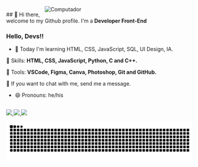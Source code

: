 <img src="https://images.pexels.com/photos/546819/pexels-photo-546819.jpeg?auto=compress&cs=tinysrgb&dpr=1&w=500" min-width="400px" max-width="400px" width="400px" align="right" alt="Computador">

<p align="left"> 
  ## 👋 Hi there, welcome to my Github profile. I'm a <strong>Developer Front-End</strong>
</p>

### Hello, Devs!!
- 🌱 Today I'm learning HTML, CSS, JavaScript, SQL, UI Design, IA.


<p align="left">
  🦄 Skills: <strong>HTML, CSS, JavaScript, Python, C and C++.</strong>
</p>

<p align="left">
  💼 Tools: <strong>VSCode, Figma, Canva, Photoshop, Git and GitHub.</strong>
</p>

<p align="left">
  💌 If you want to chat with me, send me a message.
</p>

- 😄 Pronouns: he/his

##

<p align="left">
  <a href="https://www.instagram.com/leonardo_developer/" target="_blank" alt="Instagram">
    <img src="https://img.shields.io/badge/-Instagram-%23E4405F?style=for-the-badge&logo=instagram&logoColor=white"/>
  </a>
  
  <a href="https://www.linkedin.com/in/leonardo-machado-87344a1ba/" target="_blank" alt="Linkedin">
    <img src="https://img.shields.io/badge/-LinkedIn-%230077B5?style=for-the-badge&logo=linkedin&logoColor=white" target="_blank"/>
  </a>
  
  <a href="https://mail.google.com/mail/u/0/#inbox" alt="Email">
    <img src="https://img.shields.io/badge/-Gmail-%23333?style=for-the-badge&logo=gmail&logoColor=white" target="_blank"/>
  </a>
</p>
  
 ![Snake animation](https://github.com/LeonardoMancilha/LeonardoMancilha/blob/output/github-contribution-grid-snake.svg)
